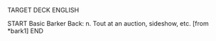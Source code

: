 TARGET DECK
ENGLISH

START
Basic
Barker
Back: n. Tout at an auction, sideshow, etc. [from *bark1]
END
